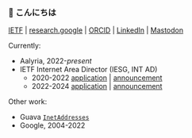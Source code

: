 ### 🌱 こんにちは

<!--
**ekline/ekline** is a ✨ _special_ ✨ repository because its `README.md` (this file) appears on your GitHub profile.

Here are some ideas to get you started:

- 🔭 I’m currently working on ...
- 🌱 I’m currently learning ...
- 👯 I’m looking to collaborate on ...
- 🤔 I’m looking for help with ...
- 💬 Ask me about ...
- 📫 How to reach me: ...
- 😄 Pronouns: ...
- ⚡ Fun fact: ...
-->

[IETF](https://datatracker.ietf.org/person/Erik%20Kline) |
[research.google](https://research.google/people/ErikKline/) |
[ORCID](https://orcid.org/0000-0003-0020-0056) |
[LinkedIn](https://www.linkedin.com/in/erikkline/) |
<a rel="me" href="https://hachyderm.io/@ek">Mastodon</a>

Currently:
  * Aalyria, 2022-_present_
  * IETF Internet Area Director (IESG, INT AD)
    * 2020-2022 [application](./ietf_iesg_int_ad_2020_application.txt) | [announcement](https://mailarchive.ietf.org/arch/msg/ietf/9fub54oprwn0Pb6qFRbIJevgo_E/)
    * 2022-2024 [application](./ietf_iesg_int_ad_2022_application.txt) | [announcement](https://mailarchive.ietf.org/arch/msg/ietf/O7f082ROaB2DudULnEzVMuUbbEY/)

Other work:
  * Guava [`InetAddresses`](https://guava.dev/releases/20.0/api/docs/com/google/common/net/InetAddresses.html)
  * Google, 2004-2022
